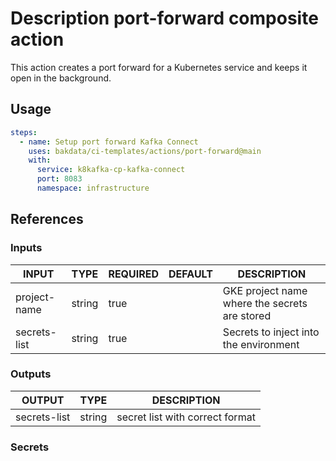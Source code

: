 # Description port-forward composite action

This action creates a port forward for a Kubernetes service and keeps it open in the background.

## Usage

```yaml
steps:
  - name: Setup port forward Kafka Connect
    uses: bakdata/ci-templates/actions/port-forward@main
    with:
      service: k8kafka-cp-kafka-connect
      port: 8083
      namespace: infrastructure
```

## References

### Inputs

<!-- AUTO-DOC-INPUT:START - Do not remove or modify this section -->

| INPUT        | TYPE   | REQUIRED | DEFAULT | DESCRIPTION                                   |
| ------------ | ------ | -------- | ------- | --------------------------------------------- |
| project-name | string | true     |         | GKE project name where the secrets are stored |
| secrets-list | string | true     |         | Secrets to inject into the environment        |

<!-- AUTO-DOC-INPUT:END -->

### Outputs

<!-- AUTO-DOC-OUTPUT:START - Do not remove or modify this section -->

| OUTPUT       | TYPE   | DESCRIPTION                     |
| ------------ | ------ | ------------------------------- |
| secrets-list | string | secret list with correct format |

<!-- AUTO-DOC-OUTPUT:END -->

### Secrets
